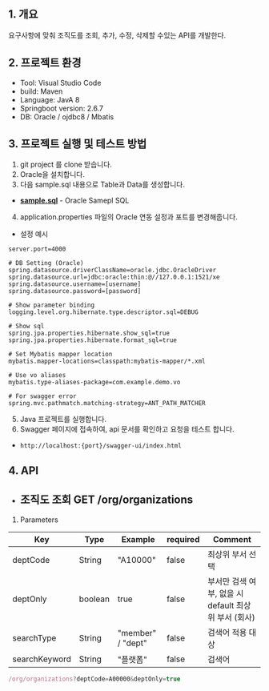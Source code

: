 ## 1. 개요

요구사항에 맞춰 조직도를 조회, 추가, 수정, 삭제할 수있는 API를 개발한다.

## 2. 프로젝트 환경

- Tool: Visual Studio Code
- build: Maven
- Language: JavA 8
- Springboot version: 2.6.7
- DB: Oracle / ojdbc8 / Mbatis 


## 3. 프로젝트 실행 및 테스트 방법

1. git project 를 clone 받습니다.
2. Oracle을 설치합니다.
3. 다음 sample.sql 내용으로 Table과 Data를 생성합니다.
- __[sample.sql](https://github.com/jyos1426/daou-exam/blob/master/sample.sql)__ - Oracle Samepl SQL
4. application.properties 파일의 Oracle 연동 설정과 포트를 변경해줍니다.
- 설정 예시
```
server.port=4000

# DB Setting (Oracle)
spring.datasource.driverClassName=oracle.jdbc.OracleDriver
spring.datasource.url=jdbc:oracle:thin:@//127.0.0.1:1521/xe
spring.datasource.username=[username]
spring.datasource.password=[password]

# Show parameter binding
logging.level.org.hibernate.type.descriptor.sql=DEBUG

# Show sql
spring.jpa.properties.hibernate.show_sql=true
spring.jpa.properties.hibernate.format_sql=true

# Set Mybatis mapper location
mybatis.mapper-locations=classpath:mybatis-mapper/*.xml

# Use vo aliases
mybatis.type-aliases-package=com.example.demo.vo

# For swagger error
spring.mvc.pathmatch.matching-strategy=ANT_PATH_MATCHER
```
5. Java 프로젝트를 실행합니다.
6. Swagger 페이지에 접속하여, api 문서를 확인하고 요청을 테스트 합니다.

- `http://localhost:{port}/swagger-ui/index.html`

## 4. API

- ## 조직도 조회 GET /org/organizations 
1. Parameters

| Key | Type | Example | required |  Comment |
| --- | --- | --- | --- | --- |
| deptCode | String | "A10000" | false | 최상위 부서 선택 |
| deptOnly | boolean | true | false |  부서만 검색 여부, 없을 시 default 최상위 부서 (회사) |
| searchType | String | "member" / "dept" | false  | 검색어 적용 대상 |
| searchKeyword | String | "플랫폼" | false  | 검색어 |

```js
/org/organizations?deptCode=A00000&deptOnly=true
```